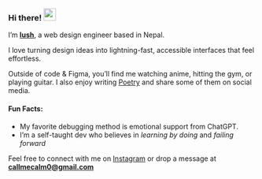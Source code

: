 ### Hi there! <img src="https://emojis.slackmojis.com/emojis/images/1536351075/4594/blob-wave.gif" width="25"/>

I’m [**Iush**](), a web design engineer based in Nepal.

I love turning design ideas into lightning-fast, accessible interfaces that feel effortless.

Outside of code & Figma, you’ll find me watching anime, hitting the gym, or playing guitar. I also enjoy writing [Poetry](https://www.tiktok.com/@theonlycalm?_t=ZS-8xufqSTT841&_r=1) and share some of them on social media.

#### Fun Facts:

* My favorite debugging method is emotional support from ChatGPT.
* I’m a self-taught dev who believes in *learning by doing* and *failing forward*

Feel free to connect with me on [Instagram](https://instagram.com/theonlycalm) or drop a message at **callmecalm0@gmail.com**
